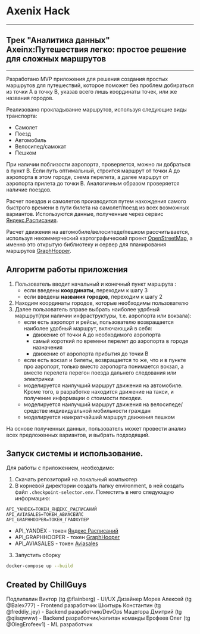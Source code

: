 # Axenix Hack
---
## Трек "Аналитика данных" Axeinx:Путешествия легко: простое решение для сложных маршрутов
---

Разработано MVP приложения для решения создания простых маршрутов для путешествий, которое поможет без проблем добираться из точки А в точку В, указав всего лишь координаты точек, или же названия городов.

Реализовано прокладывание маршрутов, используя следующие виды транспорта:
- Самолет
- Поезд
- Автомобиль
- Велосипед/самокат
- Пешком

При наличии поблизости аэропорта, проверяется, можно ли добраться в пункт B. Если путь оптимальный, строится маршрут от точки А до аэропорта в этом городе, схема перелета, а далее маршрут от аэропорта прилета до точки B.
Аналогичным образом проверяется наличие поездов.

Расчет поездов и самолетов производится путем нахождения самого быстрого времени в пути билета на самолет/поезд из всех возможных вариантов. Используются данные, полученные через сервис [Яндекс.Расписания](https://rasp.yandex.ru).

Расчет движения на автомобиле/велосипеде/пешком рассчитывается, используя некоммерческий картографический проект [OpenStreetMap](https://www.openstreetmap.org/), а именно это открытую библиотеку и сервер для планирования маршрутов [GraphHopper](https://www.graphhopper.com/).

## Алгоритм работы приложения

1. Пользователь вводит начальный и конечный пункт маршрута :
    - если введены **координаты**, переходим к шагу 3
    - если введены **названия городов**, переходим к шагу 2
2. Находим координаты городов, которые необходимы пользователю
3. Далее пользователь вправе выбрать наиболее удобный маршрут(при наличии инфраструктуры, т.е. аэропорта или вокзала):
    - если есть аэропорт и рейсы, пользователю возвращается наиболее удобный маршрут, включающий в себя:
      - движение от точки А до необходимого аэропорта
      - самый короткий по времени перелет до аэропорта в городе назначения
      - движение от аэропорта прибытия до точки B
    - если есть вокзал и билеты, возвращается то же, что и в пункте про аэропорт, только вместо аэропорта понимается вокзал, а вместо перелета перегон поезда дальнего следования или электрички
    - моделируется наилучший маршрут движения на автомобиле. Кроме того, в разработке находится движение на такси, и получение информации о стоимости поездки.
    - моделируется наилучший маршрут движения на велосипеде/средстве индивидуальной мобильности граждан
    - моделируется наикратчайший маршрут движения пешком

На основе полученных данных, пользователь может провести анализ всех предложенных вариантов, и выбрать подходящий.

## Запуск системы и использование.

Для работы с приложением, необходимо:
1. Скачать репозиторий на локальный компьютер
2. В корневой директории создать папку environment, в ней создать файл `.checkpoint-selector.env`. Поместить в него следующую информацию:

```env
API_YANDEX=ТОКЕН_ЯНДЕКС_РАСПИСАНИЙ
API_AVIASALES=ТОКЕН_АВИАСЕЙЛС
API_GRAPHHOOPER=ТОКЕН_ГРАФХУПЕР
```

- API_YANDEX - токен [Яндекс Расписаний](https://rasp.yandex.ru/)
- API_GRAPHHOOPER - токен [GraphHooper](https://www.graphhopper.com/)
- API_AVIASALES - токен [Aviasales](https://aviasales.ru)

3. Запустить сборку
```sh
docker-compose up --build
```

## Created by ChillGuys
Подлипалин Виктор (tg @flainberg) - UI/UX Дизайнер
Морев Алексей (tg @Balex777) - Frontend разработчик
Шкитырь Константин (tg @freddiy_jey) - Backend разработчик/DevOps
Мацегора Дмитрий (tg @qiisqwww) - Backend разработчик/капитан команды
Ерофеев Олег (tg @OlegErofeev1) - ML разработчик